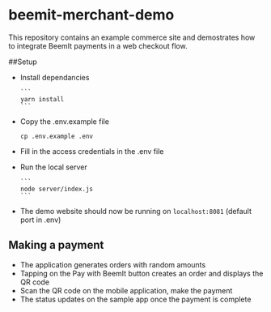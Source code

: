 # beemit-merchant-demo

This repository contains an example commerce site and demostrates how to integrate BeemIt payments in a web checkout flow.

##Setup

- Install dependancies

      ```
      yarn install
      ```

- Copy the .env.example file

  ```
  cp .env.example .env
  ```

- Fill in the access credentials in the .env file

- Run the local server

      ```
      node server/index.js
      ```

- The demo website should now be running on `localhost:8081` (default port in .env)

## Making a payment

- The application generates orders with random amounts
- Tapping on the Pay with BeemIt button creates an order and displays the QR code
- Scan the QR code on the mobile application, make the payment
- The status updates on the sample app once the payment is complete
